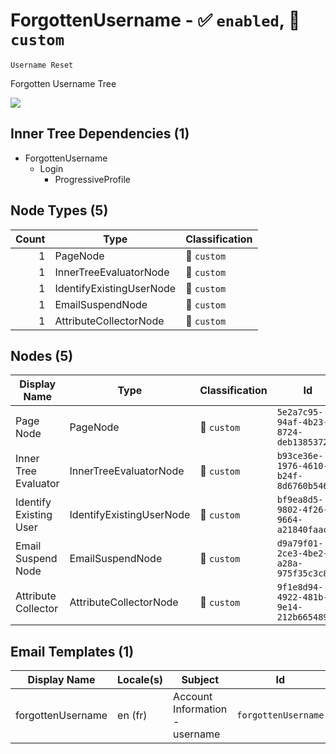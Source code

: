 # ForgottenUsername - :white_check_mark: `enabled`, :red_circle: `custom`
`Username Reset`

Forgotten Username Tree

[![](./ForgottenUsername.png)]()

## Inner Tree Dependencies (1)
- ForgottenUsername
  - Login
    - ProgressiveProfile

## Node Types (5)
| Count | Type | Classification |
| -----:| ---- | -------------- |
| 1 | PageNode | :red_circle: `custom` |
| 1 | InnerTreeEvaluatorNode | :red_circle: `custom` |
| 1 | IdentifyExistingUserNode | :red_circle: `custom` |
| 1 | EmailSuspendNode | :red_circle: `custom` |
| 1 | AttributeCollectorNode | :red_circle: `custom` |
## Nodes (5)
| Display Name | Type | Classification | Id |
| ------------ | ---- | -------------- | ---|
| Page Node | PageNode | :red_circle: `custom` | `5e2a7c95-94af-4b23-8724-deb13853726a` |
| Inner Tree Evaluator | InnerTreeEvaluatorNode | :red_circle: `custom` | `b93ce36e-1976-4610-b24f-8d6760b5463b` |
| Identify Existing User | IdentifyExistingUserNode | :red_circle: `custom` | `bf9ea8d5-9802-4f26-9664-a21840faac23` |
| Email Suspend Node | EmailSuspendNode | :red_circle: `custom` | `d9a79f01-2ce3-4be2-a28a-975f35c3c8ca` |
| Attribute Collector | AttributeCollectorNode | :red_circle: `custom` | `9f1e8d94-4922-481b-9e14-212b66548900` |
## Email Templates (1)
| Display Name | Locale(s) | Subject | Id |
| ------------ | --------- | ------- | ---|
| forgottenUsername | en (fr) | Account Information - username | `forgottenUsername` |
